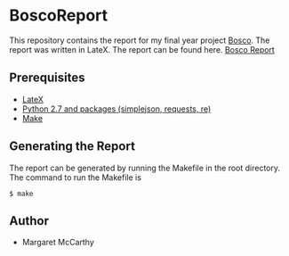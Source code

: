 # BoscoReport
This repository contains the report for my final year project [Bosco](https://bosco.surge.sh). The report was written in LateX. The report can be found here. [Bosco Report](https://github.com/Magsers/BoscoReport/blob/main/Bosco.pdf)

## Prerequisites
* [LateX](https://www.latex-project.org/get/)
* [Python 2.7 and packages (simplejson, requests, re)](https://www.python.org/download/releases/2.7/)
* [Make](https://man7.org/linux/man-pages/man1/make.1.html)

## Generating the Report
The report can be generated by running the Makefile in the root directory. 
The command to run the Makefile is
``` 
$ make
```
## Author
* Margaret McCarthy



